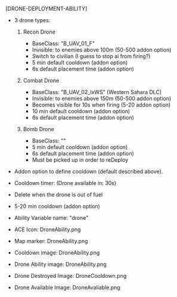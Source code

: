[DRONE-DEPLOYMENT-ABILITY]
- 3 drone types:
    1) Recon Drone
        - BaseClass: "B_UAV_01_F"
        - Invisible:  to enemies above 100m (50-500 addon option)
        - Switch to civilian (I guess to stop ai from firing?)
        - 5 min default cooldown (addon option)
        - 6s default placement time (addon option)

    2) Combat Drone
        - BaseClass: "B_UAV_02_lxWS" (Western Sahara DLC)
        - Invisible:  to enemies above 150m (50-500 addon option)
        - Becomes visible for 10s when firing (5-20 addon option)
        - 10 min default cooldown (addon option)
        - 6s default placement time (addon option)

    3) Bomb Drone
        - BaseClass: ""
        - 5 min default cooldown (addon option)
        - 6s default placement time (addon option)
        - Must be picked up in order to reDeploy

- Addon option to define cooldown (default described above).
<!-- - Addon option to define placement time (default described above) -->
<!-- - Reuse placement GUI from the special crate -->
- Cooldown timer: (Drone available in: 30s)
<!-- - placement time: 1-10s (default 6) -->
<!-- - Sounds on Placement and pickup (Same as Resupply Crate) -->
- Delete when the drone is out of fuel
- 5-20 min cooldown (addon option)

- Ability Variable name: "drone"
- ACE Icon:              DroneAbility.png
- Map marker:            DroneAbility.png
- Cooldown image:        DroneAbility.png
- Drone Ability image:   DroneAbility.png
- Drone Destroyed Image: DroneCooldown.png
- Drone Available Image: DroneAvaliable.png